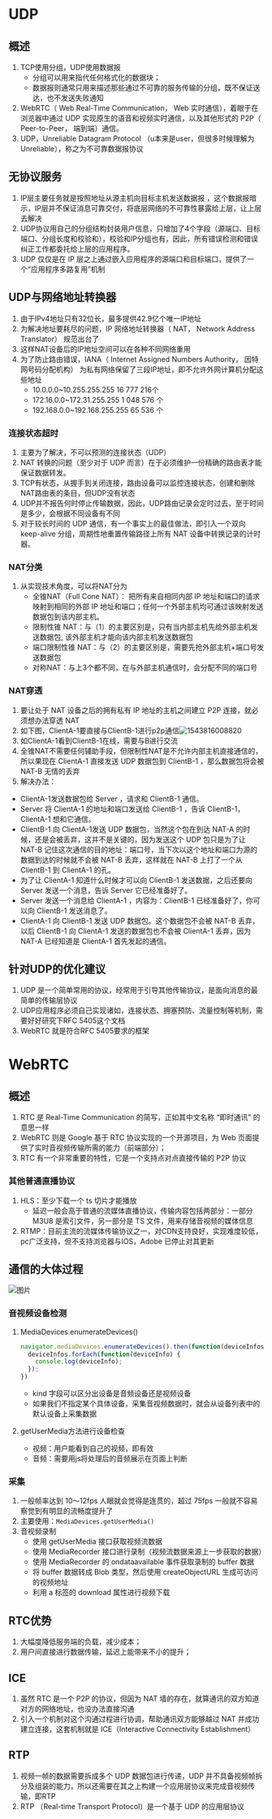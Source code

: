 # UDP

## 概述

1. TCP使用分组，UDP使用数据报
   - 分组可以用来指代任何格式化的数据块；
   - 数据报则通常只用来描述那些通过不可靠的服务传输的分组，既不保证送达，也不发送失败通知  
2. WebRTC（ Web Real-Time Communication， Web 实时通信），着眼于在浏览器中通过 UDP 实现原生的语音和视频实时通信，以及其他形式的 P2P（ Peer-to-Peer， 端到端）通信。  
3. UDP，Unreliable Datagram Protocol  （u本来是user，但很多时候理解为Unreliable），称之为不可靠数据报协议

## 无协议服务  

1. IP层主要任务就是按照地址从源主机向目标主机发送数据报 ，这个数据报暗示，IP层并不保证消息可靠交付，将底层网络的不可靠性暴露给上层，让上层去解决
2. UDP协议用自己的分组结构封装用户信息，只增加了4个字段（源端口、目标端口、分组长度和校验和），校验和IP分组也有，因此，所有错误检测和错误纠正工作都委托给上层的应用程序。  
3. UDP 仅仅是在 IP 层之上通过嵌入应用程序的源端口和目标端口，提供了一个“应用程序多路复用”机制  

## UDP与网络地址转换器  

1. 由于IPv4地址只有32位长，最多提供42.9亿个唯一IP地址
2. 为解决地址要耗尽的问题，IP 网络地址转换器（ NAT， Network Address Translator） 规范出台了
3. 这样NAT设备后的IP地址空间可以在各种不同网络重用
4. 为了防止路由错误，IANA（ Internet Assigned Numbers Authority， 因特网号码分配机构） 为私有网络保留了三段IP地址，即不允许外网计算机分配这些地址
   - 10.0.0.0~10.255.255.255      16 777 216个  
   - 172.16.0.0~172.31.255.255    1 048 576  个
   - 192.168.0.0~192.168.255.255   65 536  个

### 连接状态超时  

1. 主要为了解决，不可以预测的连接状态（UDP）
2. NAT 转换的问题（至少对于 UDP 而言）在于必须维护一份精确的路由表才能保证数据转发。  
3. TCP有状态，从握手到关闭连接，路由设备可以监控连接状态，创建和删除NAT路由表的条目，但UDP没有状态
4. UDP并不报告何时停止传输数据，因此，UDP路由记录会定时过去，至于时间是多少，会根据不同设备有不同
5. 对于较长时间的 UDP 通信，有一个事实上的最佳做法，即引入一个双向 keep-alive 分组，周期性地重置传输路径上所有 NAT 设备中转换记录的计时器。  

### NAT分类

1. 从实现技术角度，可以将NAT分为
   - 全锥NAT（Full Cone NAT）： 把所有来自相同内部 IP 地址和端口的请求映射到相同的外部 IP 地址和端口；任何一个外部主机均可通过该映射发送数据包到该内部主机。 
   - 限制性锥 NAT：与（1）的主要区别是，只有当内部主机先给外部主机发送数据包, 该外部主机才能向该内部主机发送数据包 
   - 端口限制性锥 NAT：与（2）的主要区别是，需要先抢外部主机+端口号发送数据包
   - 对称NAT：与上3个都不同，在与外部主机通信时，会分配不同的端口号

### NAT穿透

1. 要让处于 NAT 设备之后的拥有私有 IP 地址的主机之间建立 P2P 连接，就必须想办法穿透 NAT 
2. 如下图，ClientA-1要直接与ClientB-1进行p2p通信![1543816008820](../2.%E7%BD%91%E7%BB%9C%E5%9F%BA%E7%A1%80/1.Web%E6%80%A7%E8%83%BD%E6%9D%83%E5%A8%81%E6%8C%87%E5%8D%97/imgs/1543816008820.png)
3. 如ClientA-1看到ClientB-1在线，需要与B进行交流
4. 全锥NAT不需要任何辅助手段，但限制性NAT是不允许内部主机直接通信的，所以果现在 ClientA-1 直接发送 UDP 数据包到 ClientB-1 ，那么数据包将会被 NAT-B 无情的丢弃 
5. 解决办法：

- ClientA-1发送数据包给 Server ，请求和 ClientB-1 通信。
- Server 将 ClientA-1 的地址和端口发送给 ClientB-1 ，告诉 ClientB-1，ClientA-1 想和它通信。 
- ClientB-1 向 ClientA-1发送 UDP 数据包，当然这个包在到达 NAT-A 的时候，还是会被丢弃，这并不是关键的，因为发送这个 UDP 包只是为了让 NAT-B 记住这次通信的目的地址：端口号，当下次以这个地址和端口为源的数据到达的时候就不会被 NAT-B 丢弃，这样就在 NAT-B 上打了一个从 ClientB-1 到 ClientA-1 的孔。 
- 为了让 ClientA-1 知道什么时候才可以向 ClientB-1 发送数据，之后还要向 Server 发送一个消息，告诉 Server 它已经准备好了。 
- Server 发送一个消息给 ClientA-1 ，内容为：ClientB-1 已经准备好了，你可以向 ClientB-1 发送消息了。
- ClientA-1 向 ClientB-1 发送 UDP 数据包。这个数据包不会被 NAT-B 丢弃，以后 ClientB-1 向 ClientA-1 发送的数据包也不会被 ClientA-1 丢弃，因为 NAT-A 已经知道是 ClientA-1 首先发起的通信。

## 针对UDP的优化建议  

1. UDP 是一个简单常用的协议，经常用于引导其他传输协议，是面向消息的最简单的传输层协议
2. UDP应用程序必须自己实现诸如，连接状态、拥塞预防、流量控制等机制，需要好好研究下RFC 5405这个文档
3. WebRTC 就是符合RFC 5405要求的框架  

# WebRTC

## 概述

1. RTC 是 Real-Time Communication 的简写，正如其中文名称 “即时通讯” 的意思一样
2. WebRTC 则是 Google 基于 RTC 协议实现的一个开源项目，为 Web 页面提供了实时音视频传输所需的能力（前端部分）；
3. RTC 有一个非常重要的特性，它是一个支持点对点直接传输的 P2P 协议

### 其他普通直播协议

1. HLS：至少下载一个 ts 切片才能播放
   - 延迟一般会高于普通的流媒体直播协议，传输内容包括两部分：一部分 M3U8 是索引文件，另一部分是 TS 文件，用来存储音视频的媒体信息
2. RTMP：目前主流的流媒体传输协议之一，对CDN支持良好，实现难度较低，pc广泛支持，但不支持浏览器与IOS，Adobe 已停止对其更新

## 通信的大体过程

![图片](2-UDP.assets/640.png)

### 音视频设备检测

1. MediaDevices.enumerateDevices()

   ```javascript
   navigator.mediaDevices.enumerateDevices().then(function(deviceInfos) {
     deviceInfos.forEach(function(deviceInfo) {
       console.log(deviceInfo);
     });
   })
   ```

   -  kind 字段可以区分出设备是音频设备还是视频设备
   - 如果我们不指定某个具体设备，采集音视频数据时，就会从设备列表中的默认设备上采集数据

2. getUserMedia方法进行设备检查

   - 视频：用户能看到自己的视频，即有效
   - 音频：需要用js将处理后的音频展示在页面上判断

### 采集

1. 一般帧率达到 10～12fps 人眼就会觉得是连贯的，超过 75fps 一般就不容易察觉到有明显的流畅度提升了
2. 主要使用：`MediaDevices.getUserMedia()`
3. 音视频录制
   - 使用 getUserMedia 接口获取视频流数据
   - 使用 MediaRecorder 接口进行录制（视频流数据来源上一步获取的数据）
   - 使用 MediaRecorder 的 ondataavailable 事件获取录制的 buffer 数据
   - 将 buffer 数据转成 Blob 类型，然后使用 createObjectURL 生成可访问的视频地址
   - 利用 a 标签的 download 属性进行视频下载



## RTC优势

1. 大幅度降低服务端的负载，减少成本；
2. 用户间直接进行数据传输，延迟上能带来不小的提升；

## ICE

1. 虽然 RTC 是一个 P2P 的协议，但因为 NAT 墙的存在，就算通讯的双方知道对方的网络地址，也没办法直接沟通
2. 引入一个机制对这个沟通过程进行协调，帮助通讯双方能够越过 NAT 并成功建立连接，这套机制就是 ICE（Interactive Connectivity Establishment）

## RTP

1. 视频一帧的数据需要拆成多个 UDP 数据包进行传递，UDP 并不具备视频帧拆分及组装的能力，所以还需要在其之上构建一个应用层协议来完成音视频传输，即RTP
2. RTP （Real-time Transport Protocol）是一个基于 UDP 的应用层协议


